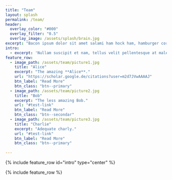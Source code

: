 ```yaml
---
title: "Team"
layout: splash
permalink: /team/
header:
  overlay_color: "#000"
  overlay_filter: "0.5"
  overlay_image: /assets/splash/brain.jpg
excerpt: "Bacon ipsum dolor sit amet salami ham hock ham, hamburger corned beef short ribs kielbasa biltong t-bone drumstick tri-tip tail sirloin pork chop."
intro: 
  - excerpt: 'Nullam suscipit et nam, tellus velit pellentesque at malesuada, enim eaque. Quis nulla, netus tempor in diam gravida tincidunt, *proin faucibus* voluptate felis id sollicitudin. Centered with `type="center"`'
feature_row:
  - image_path: /assets/team/picture1.jpg
    title: "Alice"
    excerpt: "The amazing **Alice**."
    url: "https://scholar.google.de/citations?user=m2d7JVwAAAAJ"
    btn_label: "Read More"
    btn_class: "btn--primary"
  - image_path: /assets/team/picture2.jpg
    title: "Bob"
    excerpt: "The less amazing Bob."
    url: "#test-link"
    btn_label: "Read More"
    btn_class: "btn--secondar"
  - image_path: /assets/team/picture3.jpg
    title: "Charlie"
    excerpt: "Adequate charly."
    url: "#test-link"
    btn_label: "Read More"
    btn_class: "btn--primary"
  
---
```


{% include feature_row id="intro" type="center" %}

{% include feature_row %}

